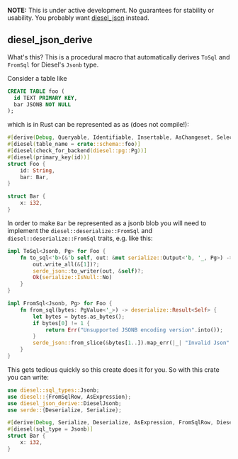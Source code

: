 __NOTE:__ This is under active development. No guarantees for stability or usability. You probably want [diesel_json](https://crates.io/crates/diesel_json) instead.

## diesel_json_derive

What's this? This is a procedural macro that automatically derives `ToSql` and `FromSql` for Diesel's `Jsonb` type.

Consider a table like

```sql
CREATE TABLE foo (
  id TEXT PRIMARY KEY,
  bar JSONB NOT NULL
);
```

which is in Rust can be represented as as (does not compile!):

```rust
#[derive(Debug, Queryable, Identifiable, Insertable, AsChangeset, Selectable)]
#[diesel(table_name = crate::schema::foo)]
#[diesel(check_for_backend(diesel::pg::Pg))]
#[diesel(primary_key(id))]
struct Foo {
    id: String,
    bar: Bar,
}

struct Bar {
    x: i32,
}
```

In order to make `Bar` be represented as a jsonb blob you will need to implement the `diesel::deserialize::FromSql` and `diesel::deserialize::FromSql` traits, e.g. like this:

```rust
impl ToSql<Jsonb, Pg> for Foo {
    fn to_sql<'b>(&'b self, out: &mut serialize::Output<'b, '_, Pg>) -> serialize::Result {
        out.write_all(&[1])?;
        serde_json::to_writer(out, &self)?;
        Ok(serialize::IsNull::No)
    }
}

impl FromSql<Jsonb, Pg> for Foo {
    fn from_sql(bytes: PgValue<'_>) -> deserialize::Result<Self> {
        let bytes = bytes.as_bytes();
        if bytes[0] != 1 {
            return Err("Unsupported JSONB encoding version".into());
        }
        serde_json::from_slice(&bytes[1..]).map_err(|_| "Invalid Json".into())
    }
}

```

This gets tedious quickly so this create does it for you. So with this crate you can write:

```rust
use diesel::sql_types::Jsonb;
use diesel::{FromSqlRow, AsExpression};
use diesel_json_derive::DieselJsonb;
use serde::{Deserialize, Serialize};

#[derive(Debug, Serialize, Deserialize, AsExpression, FromSqlRow, DieselJsonb)]
#[diesel(sql_type = Jsonb)]
struct Bar {
    x: i32,
}
```
